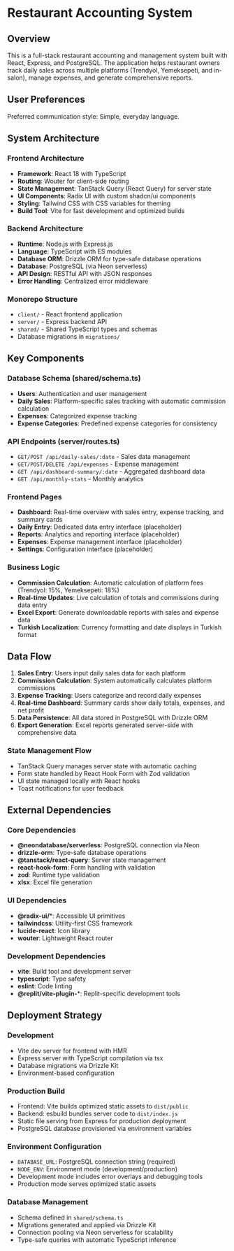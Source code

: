 # Restaurant Accounting System

## Overview

This is a full-stack restaurant accounting and management system built with React, Express, and PostgreSQL. The application helps restaurant owners track daily sales across multiple platforms (Trendyol, Yemeksepeti, and in-salon), manage expenses, and generate comprehensive reports.

## User Preferences

Preferred communication style: Simple, everyday language.

## System Architecture

### Frontend Architecture
- **Framework**: React 18 with TypeScript
- **Routing**: Wouter for client-side routing
- **State Management**: TanStack Query (React Query) for server state
- **UI Components**: Radix UI with custom shadcn/ui components
- **Styling**: Tailwind CSS with CSS variables for theming
- **Build Tool**: Vite for fast development and optimized builds

### Backend Architecture
- **Runtime**: Node.js with Express.js
- **Language**: TypeScript with ES modules
- **Database ORM**: Drizzle ORM for type-safe database operations
- **Database**: PostgreSQL (via Neon serverless)
- **API Design**: RESTful API with JSON responses
- **Error Handling**: Centralized error middleware

### Monorepo Structure
- `client/` - React frontend application
- `server/` - Express backend API
- `shared/` - Shared TypeScript types and schemas
- Database migrations in `migrations/`

## Key Components

### Database Schema (shared/schema.ts)
- **Users**: Authentication and user management
- **Daily Sales**: Platform-specific sales tracking with automatic commission calculation
- **Expenses**: Categorized expense tracking
- **Expense Categories**: Predefined expense categories for consistency

### API Endpoints (server/routes.ts)
- `GET/POST /api/daily-sales/:date` - Sales data management
- `GET/POST/DELETE /api/expenses` - Expense management
- `GET /api/dashboard-summary/:date` - Aggregated dashboard data
- `GET /api/monthly-stats` - Monthly analytics

### Frontend Pages
- **Dashboard**: Real-time overview with sales entry, expense tracking, and summary cards
- **Daily Entry**: Dedicated data entry interface (placeholder)
- **Reports**: Analytics and reporting interface (placeholder)
- **Expenses**: Expense management interface (placeholder)
- **Settings**: Configuration interface (placeholder)

### Business Logic
- **Commission Calculation**: Automatic calculation of platform fees (Trendyol: 15%, Yemeksepeti: 18%)
- **Real-time Updates**: Live calculation of totals and commissions during data entry
- **Excel Export**: Generate downloadable reports with sales and expense data
- **Turkish Localization**: Currency formatting and date displays in Turkish format

## Data Flow

1. **Sales Entry**: Users input daily sales data for each platform
2. **Commission Calculation**: System automatically calculates platform commissions
3. **Expense Tracking**: Users categorize and record daily expenses
4. **Real-time Dashboard**: Summary cards show daily totals, expenses, and net profit
5. **Data Persistence**: All data stored in PostgreSQL with Drizzle ORM
6. **Export Generation**: Excel reports generated server-side with comprehensive data

### State Management Flow
- TanStack Query manages server state with automatic caching
- Form state handled by React Hook Form with Zod validation
- UI state managed locally with React hooks
- Toast notifications for user feedback

## External Dependencies

### Core Dependencies
- **@neondatabase/serverless**: PostgreSQL connection via Neon
- **drizzle-orm**: Type-safe database operations
- **@tanstack/react-query**: Server state management
- **react-hook-form**: Form handling with validation
- **zod**: Runtime type validation
- **xlsx**: Excel file generation

### UI Dependencies
- **@radix-ui/***: Accessible UI primitives
- **tailwindcss**: Utility-first CSS framework
- **lucide-react**: Icon library
- **wouter**: Lightweight React router

### Development Dependencies
- **vite**: Build tool and development server
- **typescript**: Type safety
- **eslint**: Code linting
- **@replit/vite-plugin-***: Replit-specific development tools

## Deployment Strategy

### Development
- Vite dev server for frontend with HMR
- Express server with TypeScript compilation via tsx
- Database migrations via Drizzle Kit
- Environment-based configuration

### Production Build
- Frontend: Vite builds optimized static assets to `dist/public`
- Backend: esbuild bundles server code to `dist/index.js`
- Static file serving from Express for production deployment
- PostgreSQL database provisioned via environment variables

### Environment Configuration
- `DATABASE_URL`: PostgreSQL connection string (required)
- `NODE_ENV`: Environment mode (development/production)
- Development mode includes error overlays and debugging tools
- Production mode serves optimized static assets

### Database Management
- Schema defined in `shared/schema.ts`
- Migrations generated and applied via Drizzle Kit
- Connection pooling via Neon serverless for scalability
- Type-safe queries with automatic TypeScript inference